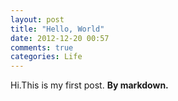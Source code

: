 ```yaml
---
layout: post
title: "Hello, World"
date: 2012-12-20 00:57
comments: true
categories: Life 
---
```


Hi.This is my first post. **By markdown.**
